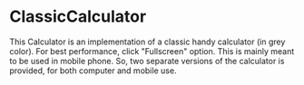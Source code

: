 # ClassicCalculator
This Calculator is an implementation of a classic handy calculator (in grey color). For best performance, click "Fullscreen" option. This is mainly meant to be used in mobile phone. So, two separate versions of the calculator is provided, for both computer and mobile use.
